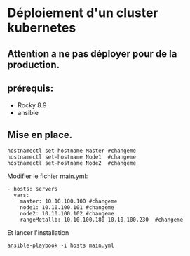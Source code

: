 # Déploiement d'un cluster kubernetes

## Attention a ne pas déployer pour de la production.

## prérequis:

- Rocky 8.9
- ansible


## Mise en place.

```shell
hostnamectl set-hostname Master #changeme
hostnamectl set-hostname Node1  #changeme
hostnamectl set-hostname Node2  #changeme
```

Modifier le fichier main.yml:

    - hosts: servers
      vars:
        master: 10.10.100.100 #changeme
        node1: 10.10.100.101 #changeme
        node2: 10.10.100.102 #changeme
        rangeMetallb: 10.10.100.180-10.10.100.230  #changeme


Et lancer l'installation
  
```shell
ansible-playbook -i hosts main.yml
```
